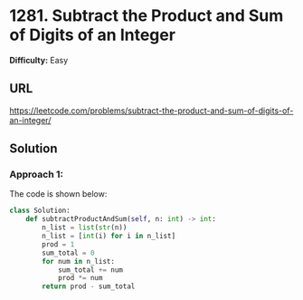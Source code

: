 # 1281. Subtract the Product and Sum of Digits of an Integer
**Difficulty:** Easy

## URL

https://leetcode.com/problems/subtract-the-product-and-sum-of-digits-of-an-integer/

## Solution

### Approach 1:

The code is shown below:

```python
class Solution:
    def subtractProductAndSum(self, n: int) -> int:
        n_list = list(str(n))
        n_list = [int(i) for i in n_list]
        prod = 1
        sum_total = 0
        for num in n_list:
            sum_total += num
            prod *= num
        return prod - sum_total
```

